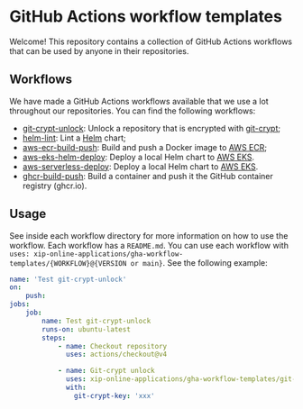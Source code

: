 # GitHub Actions workflow templates
Welcome! This repository contains a collection of GitHub Actions workflows that can be used by anyone in their
repositories.

## Workflows
We have made a GitHub Actions workflows available that we use a lot throughout our repositories. You can find the
following workflows:

* [git-crypt-unlock](./git-crypt-unlock): Unlock a repository that is encrypted with [git-crypt](https://github.com/AGWA/git-crypt);
* [helm-lint](./helm-lint): Lint a [Helm](https://helm.sh/) chart;
* [aws-ecr-build-push](./aws-ecr-build-push): Build and push a Docker image to [AWS ECR](https://aws.amazon.com/ecr/);
* [aws-eks-helm-deploy](./aws-eks-helm-deploy): Deploy a local Helm chart to [AWS EKS](https://aws.amazon.com/eks/).
* [aws-serverless-deploy](./aws-eks-helm-deploy): Deploy a local Helm chart to [AWS EKS](https://aws.amazon.com/eks/).
* [ghcr-build-push](./ghcr-build-push): Build a container and push it the GitHub container registry (ghcr.io).

## Usage
See inside each workflow directory for more information on how to use the workflow. Each workflow has a `README.md`.
You can use each workflow with `uses: xip-online-applications/gha-workflow-templates/{WORKFLOW}@{VERSION or main}`.
See the following example:

```yaml
name: 'Test git-crypt-unlock'
on:
    push:
jobs:
    job:
        name: Test git-crypt-unlock
        runs-on: ubuntu-latest
        steps:
            - name: Checkout repository
              uses: actions/checkout@v4

            - name: Git-crypt unlock
              uses: xip-online-applications/gha-workflow-templates/git-crypt-unlock@main
              with:
                git-crypt-key: 'xxx'
```
